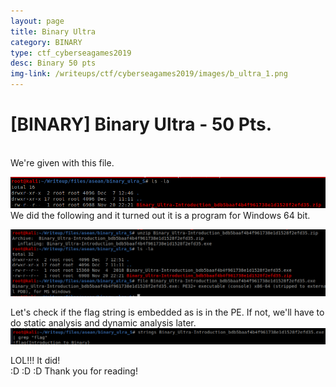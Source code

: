 ```yaml
---
layout: page
title: Binary Ultra
category: BINARY
type: ctf_cyberseagames2019
desc: Binary 50 pts
img-link: /writeups/ctf/cyberseagames2019/images/b_ultra_1.png
---
```



# [BINARY] Binary Ultra - 50 Pts.
<br />
We're given with this file.

![lol it didn't load](images/b_ultra_1.png)
<br />
We did the following and it turned out it is a program for Windows 64 bit.

![lol it didn't load](images/b_ultra_2.png)
<br />

Let's check if the flag string is embedded as is in the PE.
If not, we'll have to do static analysis and dynamic analysis
later.
![lol it didn't load](images/b_ultra_3.png)

LOL!!! It did!
<br />
:D :D :D
Thank you for reading!

















